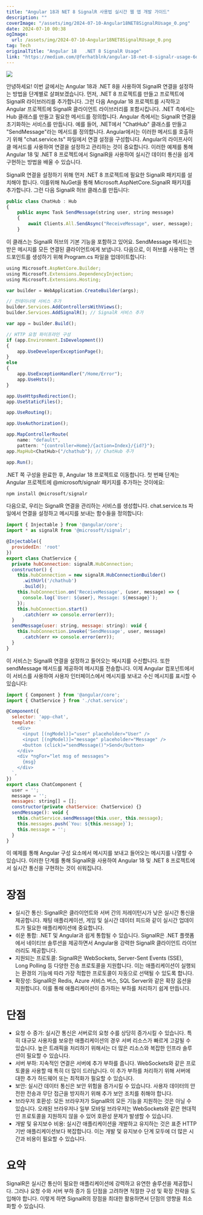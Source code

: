 ```yaml
---
title: "Angular 18과 NET 8 SignalR 사용법 실시간 웹 앱 개발 가이드"
description: ""
coverImage: "/assets/img/2024-07-10-Angular18NET8SignalRUsage_0.png"
date: 2024-07-10 00:38
ogImage: 
  url: /assets/img/2024-07-10-Angular18NET8SignalRUsage_0.png
tag: Tech
originalTitle: "Angular 18   .NET 8 SignalR Usage"
link: "https://medium.com/@ferhatblnk/angular-18-net-8-signalr-usage-6d0186906946"
---
```



<img src="/assets/img/2024-07-10-Angular18NET8SignalRUsage_0.png" />

안녕하세요! 이번 글에서는 Angular 18과 .NET 8을 사용하여 SignalR 연결을 설정하는 방법을 단계별로 살펴보겠습니다. 먼저, .NET 8 프로젝트를 만들고 프로젝트에 SignalR 라이브러리를 추가합니다. 그런 다음 Angular 18 프로젝트를 시작하고 Angular 프로젝트에 SignalR 클라이언트 라이브러리를 포함시킵니다. .NET 측에서는 Hub 클래스를 만들고 필요한 메서드를 정의합니다. Angular 측에서는 SignalR 연결을 초기화하는 서비스를 만듭니다. 예를 들어, .NET에서 "ChatHub" 클래스를 만들고 "SendMessage"라는 메서드를 정의합니다. Angular에서는 이러한 메서드를 호출하기 위해 "chat.service.ts" 파일에서 연결 설정을 구성합니다. Angular의 라이프사이클 메서드를 사용하여 연결을 설정하고 관리하는 것이 중요합니다. 이러한 예제를 통해 Angular 18 및 .NET 8 프로젝트에서 SignalR을 사용하여 실시간 데이터 통신을 쉽게 구현하는 방법을 배울 수 있습니다.

SignalR 연결을 설정하기 위해 먼저 .NET 8 프로젝트에 필요한 SignalR 패키지를 설치해야 합니다. 이를위해 NuGet을 통해 Microsoft.AspNetCore.SignalR 패키지를 추가합니다. 그런 다음 SignalR 허브 클래스를 만듭니다:

```js
public class ChatHub : Hub
{
    public async Task SendMessage(string user, string message)
    {
        await Clients.All.SendAsync("ReceiveMessage", user, message);
    }
```

<div class="content-ad"></div>

이 클래스는 SignalR 허브의 기본 기능을 포함하고 있어요. SendMessage 메서드는 받은 메시지를 모든 연결된 클라이언트에게 보냅니다. 다음으로, 이 허브를 사용하는 엔드포인트를 생성하기 위해 Program.cs 파일을 업데이트합니다:

```js
using Microsoft.AspNetCore.Builder;
using Microsoft.Extensions.DependencyInjection;
using Microsoft.Extensions.Hosting;

var builder = WebApplication.CreateBuilder(args);

// 컨테이너에 서비스 추가
builder.Services.AddControllersWithViews();
builder.Services.AddSignalR(); // SignalR 서비스 추가

var app = builder.Build();

// HTTP 요청 파이프라인 구성
if (app.Environment.IsDevelopment())
{
    app.UseDeveloperExceptionPage();
}
else
{
    app.UseExceptionHandler("/Home/Error");
    app.UseHsts();
}

app.UseHttpsRedirection();
app.UseStaticFiles();

app.UseRouting();

app.UseAuthorization();

app.MapControllerRoute(
    name: "default",
    pattern: "{controller=Home}/{action=Index}/{id?}");
app.MapHub<ChatHub>("/chathub"); // ChatHub 추가

app.Run();
```

.NET 쪽 구성을 완료한 후, Angular 18 프로젝트로 이동합니다. 첫 번째 단계는 Angular 프로젝트에 @microsoft/signalr 패키지를 추가하는 것이에요:

```js
npm install @microsoft/signalr
```

<div class="content-ad"></div>

다음으로, 우리는 SignalR 연결을 관리하는 서비스를 생성합니다. chat.service.ts 파일에서 연결을 설정하고 메시지를 보내는 함수들을 정의합니다:

```js
import { Injectable } from '@angular/core';
import * as signalR from '@microsoft/signalr';
```

```js
@Injectable({
  providedIn: 'root'
})
export class ChatService {
  private hubConnection: signalR.HubConnection;
  constructor() {
    this.hubConnection = new signalR.HubConnectionBuilder()
      .withUrl('/chathub')
      .build();
    this.hubConnection.on('ReceiveMessage', (user, message) => {
      console.log(`User: ${user}, Message: ${message}`);
    });
    this.hubConnection.start()
      .catch(err => console.error(err));
  }
  sendMessage(user: string, message: string): void {
    this.hubConnection.invoke('SendMessage', user, message)
      .catch(err => console.error(err));
  }
}
```

이 서비스는 SignalR 연결을 설정하고 들어오는 메시지를 수신합니다. 또한 sendMessage 메서드를 제공하여 메시지를 전송합니다. 이제 Angular 컴포넌트에서 이 서비스를 사용하여 사용자 인터페이스에서 메시지를 보내고 수신 메시지를 표시할 수 있습니다:

<div class="content-ad"></div>

```js
import { Component } from '@angular/core';
import { ChatService } from './chat.service';
```

```js
@Component({
  selector: 'app-chat',
  template: `
    <div>
      <input [(ngModel)]="user" placeholder="User" />
      <input [(ngModel)]="message" placeholder="Message" />
      <button (click)="sendMessage()">Send</button>
    </div>
    <div *ngFor="let msg of messages">
      {msg}
    </div>
  `,
})
export class ChatComponent {
  user = '';
  message = '';
  messages: string[] = [];
  constructor(private chatService: ChatService) {}
  sendMessage(): void {
    this.chatService.sendMessage(this.user, this.message);
    this.messages.push(`You: ${this.message}`);
    this.message = '';
  }
}
```

이 예제를 통해 Angular 구성 요소에서 메시지를 보내고 들어오는 메시지를 나열할 수 있습니다. 이러한 단계를 통해 SignalR을 사용하여 Angular 18 및 .NET 8 프로젝트에서 실시간 통신을 구현하는 것이 쉬워집니다.

# 장점

<div class="content-ad"></div>

- 실시간 통신: SignalR은 클라이언트와 서버 간의 저레이턴시가 낮은 실시간 통신을 제공합니다. 채팅 애플리케이션, 게임 및 실시간 데이터 피드와 같이 실시간 업데이트가 필요한 애플리케이션에 중요합니다.
- 쉬운 통합: .NET 및 Angular과 쉽게 통합될 수 있습니다. SignalR은 .NET 플랫폼에서 네이티브 솔루션을 제공하면서 Angular용 강력한 SignalR 클라이언트 라이브러리도 제공합니다.
- 지원되는 프로토콜: SignalR은 WebSockets, Server-Sent Events (SSE), Long Polling 등 다양한 전송 프로토콜을 지원합니다. 이는 애플리케이션이 실행되는 환경의 기능에 따라 가장 적합한 프로토콜이 자동으로 선택될 수 있도록 합니다.
- 확장성: SignalR은 Redis, Azure 서비스 버스, SQL Server와 같은 확장 옵션을 지원합니다. 이를 통해 애플리케이션이 증가하는 부하를 처리하기 쉽게 만듭니다.

# 단점

- 요청 수 증가: 실시간 통신은 서버로의 요청 수를 상당히 증가시킬 수 있습니다. 특히 대규모 사용자를 보유한 애플리케이션의 경우 서버 리소스가 빠르게 고갈될 수 있습니다. 높은 트래픽을 처리하기 위해서는 더 많은 리소스와 복잡한 인프라 솔루션이 필요할 수 있습니다.
- 서버 부하: 지속적인 연결은 서버에 추가 부하를 줍니다. WebSockets와 같은 프로토콜을 사용할 때 특히 더 많이 드러납니다. 이 추가 부하를 처리하기 위해 서버에 대한 추가 하드웨어 또는 최적화가 필요할 수 있습니다.
- 보안: 실시간 데이터 통신은 보안 위험을 증가시킬 수 있습니다. 사용자 데이터의 안전한 전송과 무단 접근을 방지하기 위해 추가 보안 조치를 취해야 합니다.
- 브라우저 호환성: 모든 브라우저가 SignalR의 모든 기능을 지원하는 것은 아닐 수 있습니다. 오래된 브라우저나 일부 모바일 브라우저는 WebSockets와 같은 현대적인 프로토콜을 지원하지 않을 수 있어 호환성 문제가 발생할 수 있습니다.
- 개발 및 유지보수 비용: 실시간 애플리케이션을 개발하고 유지하는 것은 표준 HTTP 기반 애플리케이션보다 복잡합니다. 이는 개발 및 유지보수 단계 모두에 더 많은 시간과 비용이 필요할 수 있습니다.

# 요약

<div class="content-ad"></div>

SignalR은 실시간 통신이 필요한 애플리케이션에 강력하고 유연한 솔루션을 제공합니다. 그러나 요청 수와 서버 부하 증가 등 단점을 고려하면 적절한 구성 및 확장 전략을 도입해야 합니다. 이렇게 하면 SignalR의 장점을 최대한 활용하면서 단점의 영향을 최소화할 수 있습니다.